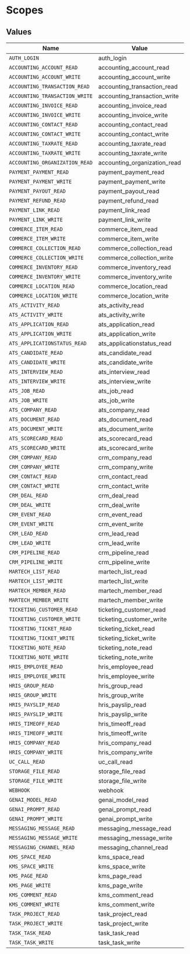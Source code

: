 # Scopes


## Values

| Name                           | Value                          |
| ------------------------------ | ------------------------------ |
| `AUTH_LOGIN`                   | auth_login                     |
| `ACCOUNTING_ACCOUNT_READ`      | accounting_account_read        |
| `ACCOUNTING_ACCOUNT_WRITE`     | accounting_account_write       |
| `ACCOUNTING_TRANSACTION_READ`  | accounting_transaction_read    |
| `ACCOUNTING_TRANSACTION_WRITE` | accounting_transaction_write   |
| `ACCOUNTING_INVOICE_READ`      | accounting_invoice_read        |
| `ACCOUNTING_INVOICE_WRITE`     | accounting_invoice_write       |
| `ACCOUNTING_CONTACT_READ`      | accounting_contact_read        |
| `ACCOUNTING_CONTACT_WRITE`     | accounting_contact_write       |
| `ACCOUNTING_TAXRATE_READ`      | accounting_taxrate_read        |
| `ACCOUNTING_TAXRATE_WRITE`     | accounting_taxrate_write       |
| `ACCOUNTING_ORGANIZATION_READ` | accounting_organization_read   |
| `PAYMENT_PAYMENT_READ`         | payment_payment_read           |
| `PAYMENT_PAYMENT_WRITE`        | payment_payment_write          |
| `PAYMENT_PAYOUT_READ`          | payment_payout_read            |
| `PAYMENT_REFUND_READ`          | payment_refund_read            |
| `PAYMENT_LINK_READ`            | payment_link_read              |
| `PAYMENT_LINK_WRITE`           | payment_link_write             |
| `COMMERCE_ITEM_READ`           | commerce_item_read             |
| `COMMERCE_ITEM_WRITE`          | commerce_item_write            |
| `COMMERCE_COLLECTION_READ`     | commerce_collection_read       |
| `COMMERCE_COLLECTION_WRITE`    | commerce_collection_write      |
| `COMMERCE_INVENTORY_READ`      | commerce_inventory_read        |
| `COMMERCE_INVENTORY_WRITE`     | commerce_inventory_write       |
| `COMMERCE_LOCATION_READ`       | commerce_location_read         |
| `COMMERCE_LOCATION_WRITE`      | commerce_location_write        |
| `ATS_ACTIVITY_READ`            | ats_activity_read              |
| `ATS_ACTIVITY_WRITE`           | ats_activity_write             |
| `ATS_APPLICATION_READ`         | ats_application_read           |
| `ATS_APPLICATION_WRITE`        | ats_application_write          |
| `ATS_APPLICATIONSTATUS_READ`   | ats_applicationstatus_read     |
| `ATS_CANDIDATE_READ`           | ats_candidate_read             |
| `ATS_CANDIDATE_WRITE`          | ats_candidate_write            |
| `ATS_INTERVIEW_READ`           | ats_interview_read             |
| `ATS_INTERVIEW_WRITE`          | ats_interview_write            |
| `ATS_JOB_READ`                 | ats_job_read                   |
| `ATS_JOB_WRITE`                | ats_job_write                  |
| `ATS_COMPANY_READ`             | ats_company_read               |
| `ATS_DOCUMENT_READ`            | ats_document_read              |
| `ATS_DOCUMENT_WRITE`           | ats_document_write             |
| `ATS_SCORECARD_READ`           | ats_scorecard_read             |
| `ATS_SCORECARD_WRITE`          | ats_scorecard_write            |
| `CRM_COMPANY_READ`             | crm_company_read               |
| `CRM_COMPANY_WRITE`            | crm_company_write              |
| `CRM_CONTACT_READ`             | crm_contact_read               |
| `CRM_CONTACT_WRITE`            | crm_contact_write              |
| `CRM_DEAL_READ`                | crm_deal_read                  |
| `CRM_DEAL_WRITE`               | crm_deal_write                 |
| `CRM_EVENT_READ`               | crm_event_read                 |
| `CRM_EVENT_WRITE`              | crm_event_write                |
| `CRM_LEAD_READ`                | crm_lead_read                  |
| `CRM_LEAD_WRITE`               | crm_lead_write                 |
| `CRM_PIPELINE_READ`            | crm_pipeline_read              |
| `CRM_PIPELINE_WRITE`           | crm_pipeline_write             |
| `MARTECH_LIST_READ`            | martech_list_read              |
| `MARTECH_LIST_WRITE`           | martech_list_write             |
| `MARTECH_MEMBER_READ`          | martech_member_read            |
| `MARTECH_MEMBER_WRITE`         | martech_member_write           |
| `TICKETING_CUSTOMER_READ`      | ticketing_customer_read        |
| `TICKETING_CUSTOMER_WRITE`     | ticketing_customer_write       |
| `TICKETING_TICKET_READ`        | ticketing_ticket_read          |
| `TICKETING_TICKET_WRITE`       | ticketing_ticket_write         |
| `TICKETING_NOTE_READ`          | ticketing_note_read            |
| `TICKETING_NOTE_WRITE`         | ticketing_note_write           |
| `HRIS_EMPLOYEE_READ`           | hris_employee_read             |
| `HRIS_EMPLOYEE_WRITE`          | hris_employee_write            |
| `HRIS_GROUP_READ`              | hris_group_read                |
| `HRIS_GROUP_WRITE`             | hris_group_write               |
| `HRIS_PAYSLIP_READ`            | hris_payslip_read              |
| `HRIS_PAYSLIP_WRITE`           | hris_payslip_write             |
| `HRIS_TIMEOFF_READ`            | hris_timeoff_read              |
| `HRIS_TIMEOFF_WRITE`           | hris_timeoff_write             |
| `HRIS_COMPANY_READ`            | hris_company_read              |
| `HRIS_COMPANY_WRITE`           | hris_company_write             |
| `UC_CALL_READ`                 | uc_call_read                   |
| `STORAGE_FILE_READ`            | storage_file_read              |
| `STORAGE_FILE_WRITE`           | storage_file_write             |
| `WEBHOOK`                      | webhook                        |
| `GENAI_MODEL_READ`             | genai_model_read               |
| `GENAI_PROMPT_READ`            | genai_prompt_read              |
| `GENAI_PROMPT_WRITE`           | genai_prompt_write             |
| `MESSAGING_MESSAGE_READ`       | messaging_message_read         |
| `MESSAGING_MESSAGE_WRITE`      | messaging_message_write        |
| `MESSAGING_CHANNEL_READ`       | messaging_channel_read         |
| `KMS_SPACE_READ`               | kms_space_read                 |
| `KMS_SPACE_WRITE`              | kms_space_write                |
| `KMS_PAGE_READ`                | kms_page_read                  |
| `KMS_PAGE_WRITE`               | kms_page_write                 |
| `KMS_COMMENT_READ`             | kms_comment_read               |
| `KMS_COMMENT_WRITE`            | kms_comment_write              |
| `TASK_PROJECT_READ`            | task_project_read              |
| `TASK_PROJECT_WRITE`           | task_project_write             |
| `TASK_TASK_READ`               | task_task_read                 |
| `TASK_TASK_WRITE`              | task_task_write                |